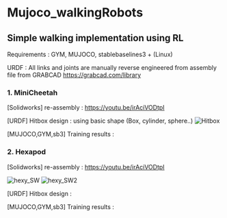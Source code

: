 # Mujoco_walkingRobots

## Simple walking implementation using RL

Requirements : GYM, MUJOCO, stablebaselines3 + (Linux)

URDF : All links and joints are manually reverse engineered from assembly file from GRABCAD
https://grabcad.com/library


### 1. MiniCheetah

[Solidworks] re-assembly : https://youtu.be/irAciVODtpI


[URDF] Hitbox design : using basic shape (Box, cylinder, sphere..)
![Hitbox](https://user-images.githubusercontent.com/74540268/169758719-4ecca46f-24fb-4cca-b3a1-0682afbeb4c0.PNG)



[MUJOCO,GYM,sb3] Training results : 


### 2. Hexapod

[Solidworks] re-assembly : https://youtu.be/irAciVODtpI

![hexy_SW](https://user-images.githubusercontent.com/74540268/169761740-4c1f082b-c1fb-4ccc-acc6-98bddd66ea0a.PNG)
![hexy_SW2](https://user-images.githubusercontent.com/74540268/169761744-49774f99-a1c6-4ca9-9e2b-cbb2f8b27e07.PNG)


[URDF] Hitbox design : 



[MUJOCO,GYM,sb3] Training results : 
